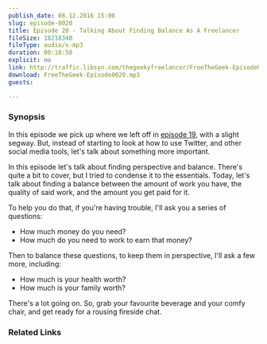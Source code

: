 ```yaml
---
publish_date: 08.12.2016 15:00
slug: episode-0020
title: Episode 20 - Talking About Finding Balance As A Freelancer
fileSize: 18218340
fileType: audio/x-mp3
duration: 00:18:58
explicit: no
link: http://traffic.libsyn.com/thegeekyfreelancer/FreeTheGeek-Episode0020.mp3
download: FreeTheGeek-Episode0020.mp3
guests:

---
```

### Synopsis

In this episode we pick up where we left off in [episode 19](/episode/episode-0019), with a slight segway. But, instead of starting to look at how to use Twitter, and other social media tools, let's talk about something more important.

In this episode let's talk about finding perspective and balance. There's quite a bit to cover, but I tried to condense it to the essentials. Today, let's talk about finding a balance between the amount of work you have, the quality of said work, and the amount you get paid for it.

To help you do that, if you're having trouble, I'll ask you a series of questions:

- How much money do you need?
- How much do you need to work to earn that money?

Then to balance these questions, to keep them in perspective, I'll ask a few more, including:

- How much is your health worth?
- How much is your family worth?

There's a lot going on. So, grab your favourite beverage and your comfy chair, and get ready for a rousing fireside chat.

### Related Links

